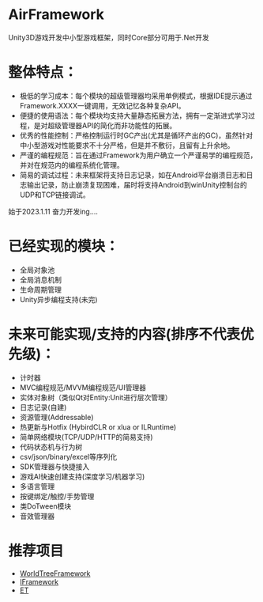 # AirFramework
Unity3D游戏开发中小型游戏框架，同时Core部分可用于.Net开发

# 整体特点：
- 极低的学习成本：每个模块的超级管理器均采用单例模式，根据IDE提示通过Framework.XXXX一键调用，无效记忆各种复杂API。
- 便捷的使用语法：每个模块均支持大量静态拓展方法，拥有一定渐进式学习过程，是对超级管理器API的简化而非功能性的拓展。
- 优秀的性能控制：严格控制运行时GC产出(尤其是循环产出的GC)，虽然针对中小型游戏对性能要求不十分严格，但是并不敷衍，且留有上升余地。
- 严谨的编程规范：旨在通过Framework为用户确立一个严谨易学的编程规范，并对在规范内的编程系统化管理。
- 简易的调试过程：未来框架将支持日志记录，如在Android平台崩溃日志和日志输出记录，防止崩溃复现困难，届时将支持Android到winUnity控制台的UDP和TCP链接调试。

始于2023.1.11  奋力开发ing....

# 已经实现的模块：
- 全局对象池
- 全局消息机制 
- 生命周期管理
- Unity异步编程支持(未完)

# 未来可能实现/支持的内容(排序不代表优先级)：

- 计时器
- MVC编程规范/MVVM编程规范/UI管理器
- 实体对象树（类似Qt对Entity:Unit进行层次管理）
- 日志记录(自建)
- 资源管理(Addressable)
- 热更新与Hotfix (HybirdCLR or xlua or ILRuntime)
- 简单网络模块(TCP/UDP/HTTP的简易支持)
- 代码状态机与行为树
- csv/json/binary/excel等序列化
- SDK管理器与快捷接入
- 游戏AI快速创建支持(深度学习/机器学习)
- 多语言管理
- 按键绑定/触控/手势管理
- 类DoTween模块
- 音效管理器

# 推荐项目
- [WorldTreeFramework](https://github.com/SDHK/WorldTreeFramework)
- [IFramework](https://github.com/OnClick9927/IFramework)
- [ET](https://github.com/egametang/ET)

